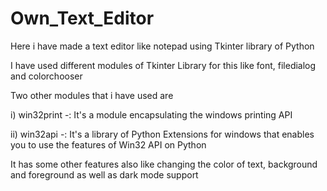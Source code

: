 # Own_Text_Editor

Here i have made a text editor like notepad using Tkinter library of Python

I have used different modules of Tkinter Library for this like font, filedialog and colorchooser

Two other modules that i have used are 

i)  win32print -: It's a module encapsulating the windows printing API

ii) win32api -: It's a library of Python Extensions for windows that enables you to use the features of Win32 API on Python

It has some other features also like changing the color of text, background and foreground as well as dark mode support
